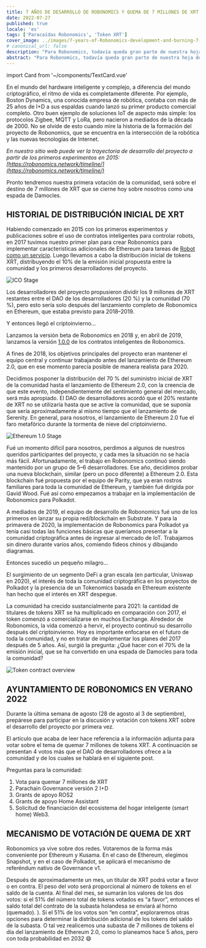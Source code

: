 ```yaml
---
title: 7 AÑOS DE DESARROLLO DE ROBONOMICS Y QUEMA DE 7 MILLONES DE XRT
date: 2022-07-27
published: true
locale: 'es'
tags: ['Paracaídas Robonomics', 'Token XRT']
cover_image: ../images/7-years-of-Robonomics-development-and-burning-7-million-XRT/7-years-of-Robonomics-development-and-burning-7-million-XRT.jpg
# canonical_url: false
description: "Para Robonomics, todavía queda gran parte de nuestra hoja de ruta por delante, y muchas cosas sucederán por primera vez."
abstract: "Para Robonomics, todavía queda gran parte de nuestra hoja de ruta por delante, y muchas cosas sucederán por primera vez."
---
```

import Card from '~/components/TextCard.vue'

En el mundo del hardware inteligente y complejo, a diferencia del mundo criptográfico, el ritmo de vida es completamente diferente. Por ejemplo, Boston Dynamics, una conocida empresa de robótica, contaba con más de 25 años de I+D a sus espaldas cuando lanzó su primer producto comercial completo. Otro buen ejemplo de soluciones IoT de aspecto más simple: los protocolos Zigbee, MQTT y LoRa, pero nacieron a mediados de la década de 2000. No se olvide de esto cuando mire la historia de la formación del proyecto de Robonomics, que se encuentra en la intersección de la robótica y las nuevas tecnologías de Internet.

*En nuestro sitio web puede ver la trayectoria de desarrollo del proyecto a partir de los primeros experimentos en 2015: [https://robonomics.network/timeline/](https://robonomics.network/timeline/)*

Pronto tendremos nuestra primera votación de la comunidad, será sobre el destino de 7 millones de XRT que se cierne hoy sobre nosotros como una espada de Damocles.

## HISTORIAL DE DISTRIBUCIÓN INICIAL DE XRT

Habiendo comenzado en 2015 con los primeros experimentos y publicaciones sobre el uso de contratos inteligentes para controlar robots, en 2017 tuvimos nuestro primer plan para crear Robonomics para implementar características adicionales de Ethereum para tareas de [Robot como un servicio](https://en.wikipedia.org/wiki/Robot_as_a_service). Luego llevamos a cabo la distribución inicial de tokens XRT, distribuyendo el 10% de la emisión inicial propuesta entre la comunidad y los primeros desarrolladores del proyecto.

![ICO Stage](../images/7-years-of-Robonomics-development-and-burning-7-million-XRT/7-years-img-1.png)

Los desarrolladores del proyecto propusieron dividir los 9 millones de XRT restantes entre el DAO de los desarrolladores (20 %) y la comunidad (70 %), pero esto sería solo después del lanzamiento completo de Robonomics en Ethereum, que estaba previsto para 2018–2019.

Y entonces llegó el criptoinvierno...

Lanzamos la versión beta de Robonomics en 2018 y, en abril de 2019, lanzamos la versión [1.0.0](https://github.com/airalab/robonomics_contracts/releases/tag/v1.0) de los contratos inteligentes de Robonomics.

A fines de 2018, los objetivos principales del proyecto eran mantener el equipo central y continuar trabajando antes del lanzamiento de Ethereum 2.0, que en ese momento parecía posible de manera realista para 2020.

Decidimos posponer la distribución del 70 % del suministro inicial de XRT de la comunidad hasta el lanzamiento de Ethereum 2.0, con la creencia de que este evento, independientemente del sentimiento general del mercado, será más apropiado. El DAO de desarrolladores acordó que el 20% restante de XRT no se utilizaría hasta que se active la comunidad, que se suponía que sería aproximadamente al mismo tiempo que el lanzamiento de Serenity. En general, para nosotros, el lanzamiento de Ethereum 2.0 fue el faro metafórico durante la tormenta de nieve del criptoinvierno.

![Ethereum 1.0 Stage](../images/7-years-of-Robonomics-development-and-burning-7-million-XRT/7-years-img-2.png)

Fué un momento difícil para nosotros, perdimos a algunos de nuestros queridos participantes del proyecto, y cada mes la situación no se hacía más fácil. Afortunadamente, el trabajo en Robonomics continuó siendo mantenido por un grupo de 5–6 desarrolladores. Ese año, decidimos probar una nueva blockchain, similar (pero un poco diferente) a Ethereum 2.0. Esta blockchain fué propuesta por el equipo de Parity, que ya eran rostros familiares para toda la comunidad de Ethereum, y también fué dirigida por Gavid Wood. Fué así como empezamos a trabajar en la implementación de Robonomics para Polkadot.

A mediados de 2019, el equipo de desarrollo de Robonomics fué uno de los primeros en lanzar su propia red/blockchain en Substrate. Y para la primavera de 2020, la implementación de Robonomics para Polkadot ya tenía casi todas las funciones básicas que queríamos presentar a la comunidad criptográfica antes de ingresar al mercado de IoT. Trabajamos sin dinero durante varios años, comiendo fideos chinos y dibujando diagramas.

Entonces sucedió un pequeño milagro...

El surgimiento de un segmento DeFi a gran escala (en particular, Uniswap en 2020), el interés de toda la comunidad criptográfica en los proyectos de Polkadot y la presencia de un Tokenomics basada en Ethereum existente han hecho que el interés en XRT despegue.

La comunidad ha crecido sustancialmente para 2021: la cantidad de titulares de tokens XRT se ha multiplicado en comparación con 2017, el token comenzó a comercializarse en muchos Exchange. Alrededor de Robonomics, la vida comenzó a hervir, el proyecto continuó su desarrollo después del criptoinvierno. Hoy es importante enfocarse en el futuro de toda la comunidad, y no en tratar de implementar los planes del 2017 después de 5 años. Así, surgió la pregunta: ¿Qué hacer con el 70% de la emisión inicial, que se ha convertido en una espada de Damocles para toda la comunidad?

![Token contract overview](../images/7-years-of-Robonomics-development-and-burning-7-million-XRT/7-years-img-3.png)

## AYUNTAMIENTO DE ROBONOMICS EN VERANO 2022

Durante la última semana de agosto (28 de agosto al 3 de septiembre), prepárese para participar en la discusión y votación con tokens XRT sobre el desarrollo del proyecto por primera vez.

El artículo que acaba de leer hace referencia a la información adjunta para votar sobre el tema de quemar 7 millones de tokens XRT. A continuación se presentan 4 votos más que el DAO de desarrolladores ofrece a la comunidad y de los cuales se hablará en el siguiente post.

Preguntas para la comunidad:

1. Vota para quemar 7 millones de XRT
2. Parachain Governance versión 2 I+D
3. Grants de apoyo ROS2
4. Grants de apoyo Home Assistant
5. Solicitud de financiación del ecosistema del hogar inteligente (smart home) Web3.

## MECANISMO DE VOTACIÓN DE QUEMA DE XRT

Robonomics ya vive sobre dos redes. Votaremos de la forma más conveniente por Ethereum y Kusama. En el caso de Ethereum, elegimos Snapshot, y en el caso de Polkadot, se aplicará el mecanismo de referéndum nativo de Governance v1.

Después de aproximadamente un mes, un titular de XRT podrá votar a favor o en contra. El peso del voto será proporcional al número de tokens en el saldo de la cuenta. Al final del mes, se sumarán los valores de los dos votos: si el 51% del número total de tokens votados es “a favor”, entonces el saldo total del contrato de la subasta holandesa se enviará al horno (quemado). ). Si el 51% de los votos son “en contra”, exploraremos otras opciones para determinar la distribución adicional de los tokens del saldo de la subasta. O tal vez realicemos una subasta de 7 millones de tokens el día del lanzamiento de Ethereum 2.0, como lo planeamos hace 5 años, pero con toda probabilidad en 2032 😄